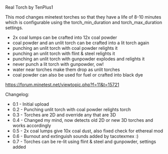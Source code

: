 Real Torch by TenPlus1

This mod changes minetest torches so that they have a life of 8-10 minutes which
is configurable using the torch_min_duration and torch_max_duration settings.

- 2x coal lumps can be crafted into 12x coal powder
- coal powder and an unlit torch can be crafted into a lit torch again
- punching an unlit torch with coal powder relights it
- punching an unlit torch with flint & steel relights it
- punching an unlit torch with gunpowder explodes and relights it
- never punch a lit torch with gunpowder, ow!
- water near torches make them drop as unlit torches
- coal powder can also be used for fuel or crafted into black dye

https://forum.minetest.net/viewtopic.php?f=11&t=15721

Changelog:

- 0.1 - Initial upload
- 0.2 - Punching unlit torch with coal powder relights torch
- 0.3 - Torches are 2D and override any that are 3D
- 0.4 - Changed my mind, now detects old 2D or new 3D torches and works accordingly
- 0.5 - 2x coal lumps give 10x coal dust, also fixed check for ethereal mod
- 0.6 - Burnout and extinguish sounds added by tacotexmex :)
- 0.7 - Torches can be re-lit using flint & steel and gunpowder, settings added
